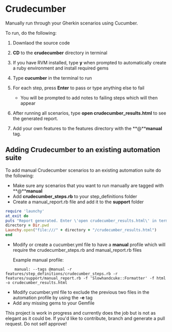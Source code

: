 # Crudecumber

Manually run through your Gherkin scenarios using Cucumber.

To run, do the following:

1. Downlaod the source code
2. **CD** to the **crudecumber** directory in terminal
3. If you have RVM installed, type **y** when prompted to automatically create a ruby environment and install required gems
3. Type **cucumber** in the terminal to run
4. For each step, press **Enter** to pass or type anything else to fail
    * You will be prompted to add notes to failing steps which will then appear

5. After running all scenarios, type **open crudecumber_results.html** to see the generated report.
6. Add your own features to the features directory with the **@****manual** tag.

## Adding Crudecumber to an existing automation suite

To add manual Crudecumber scenarios to an existing automation suite do the following:

* Make sure any scenarios that you want to run manually are tagged with **@****manual**
* Add **crudecumber\_steps.rb** to your step\_definitions folder
* Create a manual\_report.rb file and add it to the **support** folder

```ruby
require 'launchy'
at_exit do
puts "Report generated. Enter \'open crudecumber_results.html\' in terminal to view."
directory = Dir.pwd
Launchy.open("file:///" + directory + "/crudecumber_results.html")
end
```

* Modify or create a cucumber.yml file to have a **manual** profile which will require the crudecumber\_steps.rb and manual\_report.rb files

    Example manual profile:
    
```
    manual: --tags @manual -r features/step_definitions/crudecumber_steps.rb -r features/support/manual_report.rb -f 'Slowhandcuke::Formatter' -f html -o crudecumber_results.html
```

* Modify cucumber.yml file to exclude the previous two files in the automation profile by using the **-e** tag
* Add any missing gems to your Gemfile


This project is work in progress and currently does the job but is not as elegant as it could be. If you'd like to contribute, branch and generate a pull request. Do not self approve!

